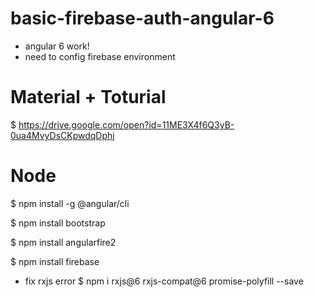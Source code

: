 # basic-firebase-auth-angular-6
- angular 6 work!
- need to config firebase environment 

# Material + Toturial
$ https://drive.google.com/open?id=11ME3X4f6Q3yB-0ua4MvyDsCKpwdqDphj

# Node
$ npm install -g @angular/cli

$ npm install bootstrap

$ npm install angularfire2

$ npm install firebase

- fix rxjs error
$ npm i rxjs@6 rxjs-compat@6 promise-polyfill --save
